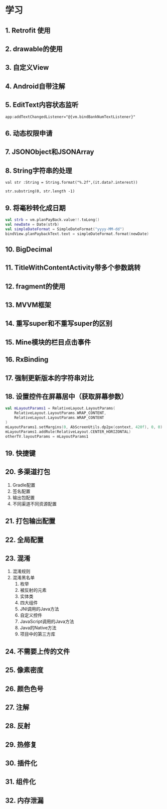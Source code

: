 # 学习
## 1. Retrofit    使用
## 2. drawable的使用
## 3. 自定义View
## 4. Android自带注解
## 5. EditText内容状态监听
` app:addTextChangedListener="@{vm.bindBankNumTextListener}" `
## 6. 动态权限申请
## 7. JSONObject和JSONArray
## 8. String字符串的处理
``` 
val str :String = String.format("%.2f",(it.data?.interest))

str.substring(0, str.length -1) 
```
## 9. 将毫秒转化成日期
```kotlin
val strb = vm.planPayBack.value!!.toLong()
val newDate = Date(strb)
val simpleDateFormat = SimpleDateFormat("yyyy-MM-dd")
bindView.planPaybackText.text = simpleDateFormat.format(newDate)
```
## 10. BigDecimal
## 11. TitleWithContentActivity带多个参数跳转
## 12. fragment的使用
## 13. MVVM框架
## 14. 重写super和不重写super的区别
## 15. Mine模块的栏目点击事件
## 16. RxBinding
## 17. 强制更新版本的字符串对比
## 18. 设置控件在屏幕居中（获取屏幕参数）
```kotlin
val mLayoutParams1 = RelativeLayout.LayoutParams(
    RelativeLayout.LayoutParams.WRAP_CONTENT,
    RelativeLayout.LayoutParams.WRAP_CONTENT
)
mLayoutParams1.setMargins(0, AbScreenUtils.dp2px(context, 420f), 0, 0)
mLayoutParams1.addRule(RelativeLayout.CENTER_HORIZONTAL)
otherTV.layoutParams = mLayoutParams1

```
## 19. 快捷键
## 20. 多渠道打包
1. Gradle配置
2. 签名配置
3. 输出包配置
4. 不同渠道不同资源配置
## 21. 打包输出配置
## 22. 全局配置
## 23. 混淆
1. 混淆规则
2. 混淆黑名单
   1. 枚举
   2. 被反射的元素
   3. 实体类
   4. 四大组件
   5. JNI调用的Java方法
   6. 自定义控件
   7. JavaScript调用的Java方法
   8. Java的Native方法
   9. 项目中的第三方库
## 24. 不需要上传的文件
## 25. 像素密度
## 26. 颜色色号
## 27. 注解
## 28. 反射
## 29. 热修复
## 30. 插件化
## 31. 组件化
## 32. 内存泄漏


